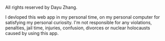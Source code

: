 All rights reserved by Dayu Zhang. 

I devloped this web app in my personal time, on my personal computer for satisfying my personal curiosity. I'm not responsible for any violations, penalties, jail time, injuries, confusion, divorces or nuclear holocausts caused by using this app.
